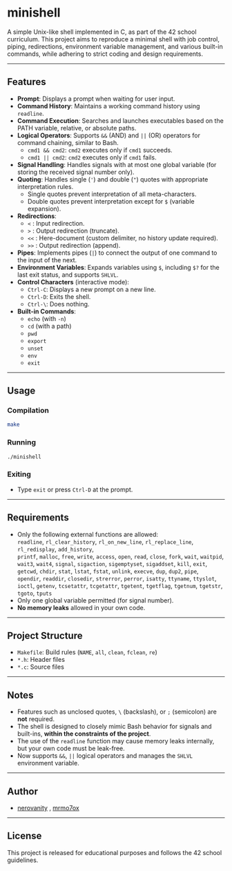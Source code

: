 # minishell

A simple Unix-like shell implemented in C, as part of the 42 school curriculum. This project aims to reproduce a minimal shell with job control, piping, redirections, environment variable management, and various built-in commands, while adhering to strict coding and design requirements.

---

## Features

- **Prompt**: Displays a prompt when waiting for user input.
- **Command History**: Maintains a working command history using `readline`.
- **Command Execution**: Searches and launches executables based on the PATH variable, relative, or absolute paths.
- **Logical Operators**: Supports `&&` (AND) and `||` (OR) operators for command chaining, similar to Bash.  
  - `cmd1 && cmd2`: `cmd2` executes only if `cmd1` succeeds.
  - `cmd1 || cmd2`: `cmd2` executes only if `cmd1` fails.
- **Signal Handling**: Handles signals with at most one global variable (for storing the received signal number only).
- **Quoting**: Handles single (`'`) and double (`"`) quotes with appropriate interpretation rules.
    - Single quotes prevent interpretation of all meta-characters.
    - Double quotes prevent interpretation except for `$` (variable expansion).
- **Redirections**:
    - `<`  : Input redirection.
    - `>`  : Output redirection (truncate).
    - `<<` : Here-document (custom delimiter, no history update required).
    - `>>` : Output redirection (append).
- **Pipes**: Implements pipes (`|`) to connect the output of one command to the input of the next.
- **Environment Variables**: Expands variables using `$`, including `$?` for the last exit status, and supports `SHLVL`.
- **Control Characters** (interactive mode):
    - `Ctrl-C`: Displays a new prompt on a new line.
    - `Ctrl-D`: Exits the shell.
    - `Ctrl-\`: Does nothing.
- **Built-in Commands**:
    - `echo` (with `-n`)
    - `cd` (with a path)
    - `pwd`
    - `export`
    - `unset`
    - `env`
    - `exit`

---

## Usage

### Compilation

```sh
make
```

### Running

```sh
./minishell
```

### Exiting

- Type `exit` or press `Ctrl-D` at the prompt.

---

## Requirements

- Only the following external functions are allowed:  
  `readline`, `rl_clear_history`, `rl_on_new_line`, `rl_replace_line`, `rl_redisplay`, `add_history`,  
  `printf`, `malloc`, `free`, `write`, `access`, `open`, `read`, `close`, `fork`, `wait`, `waitpid`,  
  `wait3`, `wait4`, `signal`, `sigaction`, `sigemptyset`, `sigaddset`, `kill`, `exit`,  
  `getcwd`, `chdir`, `stat`, `lstat`, `fstat`, `unlink`, `execve`, `dup`, `dup2`, `pipe`,  
  `opendir`, `readdir`, `closedir`, `strerror`, `perror`, `isatty`, `ttyname`, `ttyslot`,  
  `ioctl`, `getenv`, `tcsetattr`, `tcgetattr`, `tgetent`, `tgetflag`, `tgetnum`, `tgetstr`,  
  `tgoto`, `tputs`
- Only one global variable permitted (for signal number).
- **No memory leaks** allowed in your own code.

---

## Project Structure

- `Makefile`: Build rules (`NAME`, `all`, `clean`, `fclean`, `re`)
- `*.h`: Header files
- `*.c`: Source files

---

## Notes

- Features such as unclosed quotes, `\` (backslash), or `;` (semicolon) are **not** required.
- The shell is designed to closely mimic Bash behavior for signals and built-ins, **within the constraints of the project**.
- The use of the `readline` function may cause memory leaks internally, but your own code must be leak-free.
- Now supports `&&`, `||` logical operators and manages the `SHLVL` environment variable.

---

## Author

- [nerovanity](https://github.com/nerovanity) , [mrmo7ox](https://github.com/mrmo7ox)

---

## License

This project is released for educational purposes and follows the 42 school guidelines.
